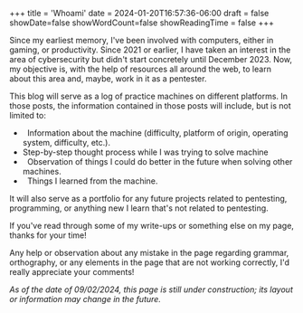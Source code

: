 +++
title = 'Whoami'
date = 2024-01-20T16:57:36-06:00
draft = false
showDate=false
showWordCount=false
showReadingTime = false
+++

Since my earliest memory, I've been involved with computers, either in gaming, or productivity. Since 2021 or earlier, I have taken an interest in the area of cybersecurity but didn't start concretely until December 2023. Now, my objective is, with the help of resources all around the web, to learn about this area and, maybe, work in it as a pentester.

This blog will serve as a log of practice machines on different platforms. In those posts, the information contained in those posts will include, but is not limited to:
-   Information about the machine (difficulty, platform of origin, operating system, difficulty, etc.).
- Step-by-step thought process while I was trying to solve machine
-   Observation of things I could do better in the future when solving other machines.
-   Things I learned from the machine.

It will also serve as a portfolio for any future projects related to pentesting, programming, or anything new I learn that's not related to pentesting.

If you've read through some of my write-ups or something else on my page, thanks for your time!

Any help or observation about any mistake in the page regarding grammar, orthography, or any elements in the page that are not working correctly, I'd really appreciate your comments!

*As of the date of 09/02/2024, this page is still under construction; its layout or information may change in the future.*
